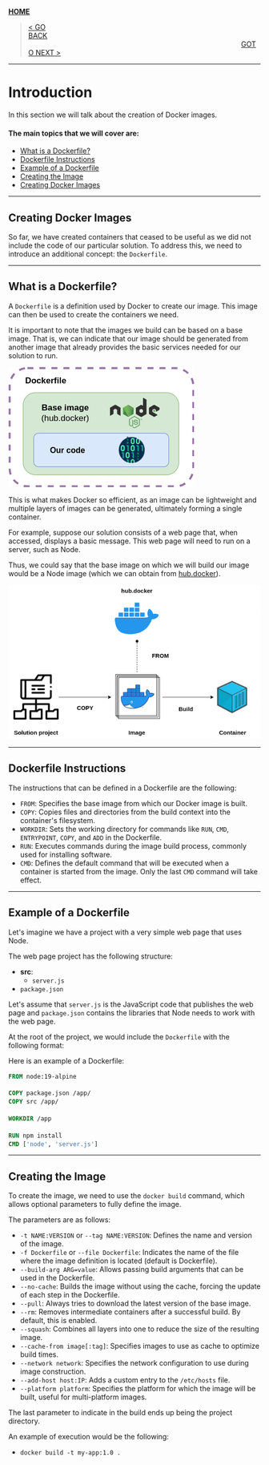 [__HOME__](../../README.md)

> [< GO BACK](./3-containers.md)&nbsp;&nbsp;&nbsp;&nbsp;&nbsp;&nbsp;&nbsp;&nbsp;&nbsp;&nbsp;&nbsp;&nbsp;&nbsp;&nbsp;&nbsp;&nbsp;&nbsp;&nbsp;&nbsp;&nbsp;&nbsp;&nbsp;&nbsp;&nbsp;&nbsp;&nbsp;&nbsp;&nbsp;&nbsp;&nbsp;&nbsp;&nbsp;&nbsp;&nbsp;&nbsp;&nbsp;&nbsp;&nbsp;&nbsp;&nbsp;&nbsp;&nbsp;&nbsp;&nbsp;&nbsp;&nbsp;&nbsp;&nbsp;&nbsp;&nbsp;&nbsp;&nbsp;&nbsp;&nbsp;&nbsp;&nbsp;&nbsp;&nbsp;&nbsp;&nbsp;&nbsp;&nbsp;&nbsp;&nbsp;&nbsp;&nbsp;&nbsp;&nbsp;&nbsp;&nbsp;&nbsp;&nbsp;&nbsp;&nbsp;&nbsp;&nbsp;&nbsp;&nbsp;&nbsp;&nbsp;&nbsp;&nbsp;&nbsp;&nbsp;&nbsp;&nbsp;&nbsp;&nbsp;&nbsp;&nbsp;&nbsp;&nbsp;&nbsp;&nbsp;&nbsp;&nbsp;&nbsp;&nbsp;&nbsp;&nbsp;&nbsp;&nbsp;&nbsp;&nbsp;&nbsp;&nbsp;&nbsp;&nbsp;&nbsp;&nbsp;&nbsp;&nbsp;&nbsp;&nbsp;&nbsp;&nbsp;&nbsp;&nbsp;&nbsp;&nbsp;&nbsp;&nbsp;&nbsp;&nbsp;&nbsp;&nbsp;&nbsp;&nbsp;&nbsp;&nbsp;&nbsp;&nbsp;&nbsp;&nbsp;&nbsp;&nbsp;&nbsp;&nbsp;&nbsp;&nbsp;&nbsp;&nbsp;&nbsp;&nbsp;&nbsp;&nbsp;&nbsp;&nbsp;&nbsp;&nbsp;&nbsp;&nbsp;&nbsp;&nbsp;&nbsp;&nbsp;&nbsp;&nbsp;&nbsp;&nbsp;&nbsp;&nbsp;&nbsp;&nbsp;&nbsp;&nbsp;&nbsp;&nbsp;&nbsp;&nbsp;&nbsp;&nbsp;&nbsp;&nbsp;&nbsp;&nbsp;&nbsp;&nbsp;&nbsp;&nbsp;&nbsp;&nbsp;&nbsp;&nbsp;&nbsp;&nbsp;&nbsp;&nbsp;&nbsp;&nbsp;&nbsp;&nbsp;&nbsp;&nbsp;&nbsp;&nbsp;&nbsp;&nbsp;&nbsp;&nbsp;&nbsp;&nbsp;&nbsp;&nbsp;&nbsp;&nbsp;&nbsp;&nbsp;&nbsp;&nbsp;&nbsp;&nbsp;&nbsp;&nbsp;&nbsp;&nbsp;[GOTO NEXT >](./5-debugging.md)
---
# Introduction

In this section we will talk about the creation of Docker images.

#### The main topics that we will cover are:
- [What is a Dockerfile?](#what-is-a-dockerfile)
- [Dockerfile Instructions](#dockerfile-instructions)
- [Example of a Dockerfile](#example-of-a-dockerfile)
- [Creating the Image](#creating-the-image)
- [Creating Docker Images](#creating-docker-images)

---

## Creating Docker Images

So far, we have created containers that ceased to be useful as we did not include the code of our particular solution. To address this, we need to introduce an additional concept: the `Dockerfile`.

---

## What is a Dockerfile?

A `Dockerfile` is a definition used by Docker to create our image. This image can then be used to create the containers we need.

It is important to note that the images we build can be based on a base image. That is, we can indicate that our image should be generated from another image that already provides the basic services needed for our solution to run.

![Base image](static/dockerfile_2.png)

This is what makes Docker so efficient, as an image can be lightweight and multiple layers of images can be generated, ultimately forming a single container.

For example, suppose our solution consists of a web page that, when accessed, displays a basic message. This web page will need to run on a server, such as Node.

Thus, we could say that the base image on which we will build our image would be a Node image (which we can obtain from [hub.docker](https://hub.docker.com/_/node)).

![Building an image](static/dockerfile.png)

---

## Dockerfile Instructions

The instructions that can be defined in a Dockerfile are the following:
- `FROM`: Specifies the base image from which our Docker image is built.
- `COPY`: Copies files and directories from the build context into the container's filesystem.
- `WORKDIR`: Sets the working directory for commands like `RUN`, `CMD`, `ENTRYPOINT`, `COPY`, and `ADD` in the Dockerfile.
- `RUN`: Executes commands during the image build process, commonly used for installing software.
- `CMD`: Defines the default command that will be executed when a container is started from the image. Only the last `CMD` command will take effect.

---

## Example of a Dockerfile

Let's imagine we have a project with a very simple web page that uses Node.

The web page project has the following structure:
- __src__:
    - `server.js`
- `package.json`

Let's assume that `server.js` is the JavaScript code that publishes the web page and `package.json` contains the libraries that Node needs to work with the web page.

At the root of the project, we would include the `Dockerfile` with the following format:

Here is an example of a Dockerfile:
```Dockerfile
FROM node:19-alpine

COPY package.json /app/
COPY src /app/

WORKDIR /app

RUN npm install
CMD ['node', 'server.js']
```

---

## Creating the Image

To create the image, we need to use the `docker build` command, which allows optional parameters to fully define the image.

The parameters are as follows:
- `-t NAME:VERSION` or `--tag NAME:VERSION`: Defines the name and version of the image.
- `-f Dockerfile` or `--file Dockerfile`: Indicates the name of the file where the image definition is located (default is Dockerfile).
- `--build-arg ARG=value`: Allows passing build arguments that can be used in the Dockerfile.
- `--no-cache`: Builds the image without using the cache, forcing the update of each step in the Dockerfile.
- `--pull`: Always tries to download the latest version of the base image.
- `--rm`: Removes intermediate containers after a successful build. By default, this is enabled.
- `--squash`: Combines all layers into one to reduce the size of the resulting image.
- `--cache-from image[:tag]`: Specifies images to use as cache to optimize build times.
- `--network network`: Specifies the network configuration to use during image construction.
- `--add-host host:IP`: Adds a custom entry to the `/etc/hosts` file.
- `--platform platform`: Specifies the platform for which the image will be built, useful for multi-platform images.

The last parameter to indicate in the build ends up being the project directory.

An example of execution would be the following:
- `docker build -t my-app:1.0 .`